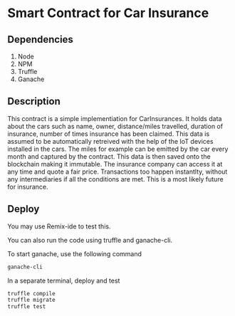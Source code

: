 # Smart Contract for Car Insurance

## Dependencies

1. Node
2. NPM
3. Truffle
4. Ganache

## Description

This contract is a simple implementiation for CarInsurances. It holds data about the cars such as name, owner, distance/miles travelled, duration of insurance, number of times insurance has been claimed. This data is assumed to be automatically retreived with the help of the IoT devices installed in the cars. The miles for example can be emitted by the car every month and captured by the contract. This data is then saved onto the blockchain making it immutable. The insurance company can access it at any time and quote a fair price. Transactions too happen instantlty, without any intermediaries if all the conditions are met.
This is a most likely future for insurance.

## Deploy

You may use Remix-ide to test this.

You can also run the code using truffle and ganache-cli.

To start ganache, use the following command

```bash
ganache-cli
```

In a separate terminal, deploy and test

```bash
truffle compile
truffle migrate
truffle test
```
